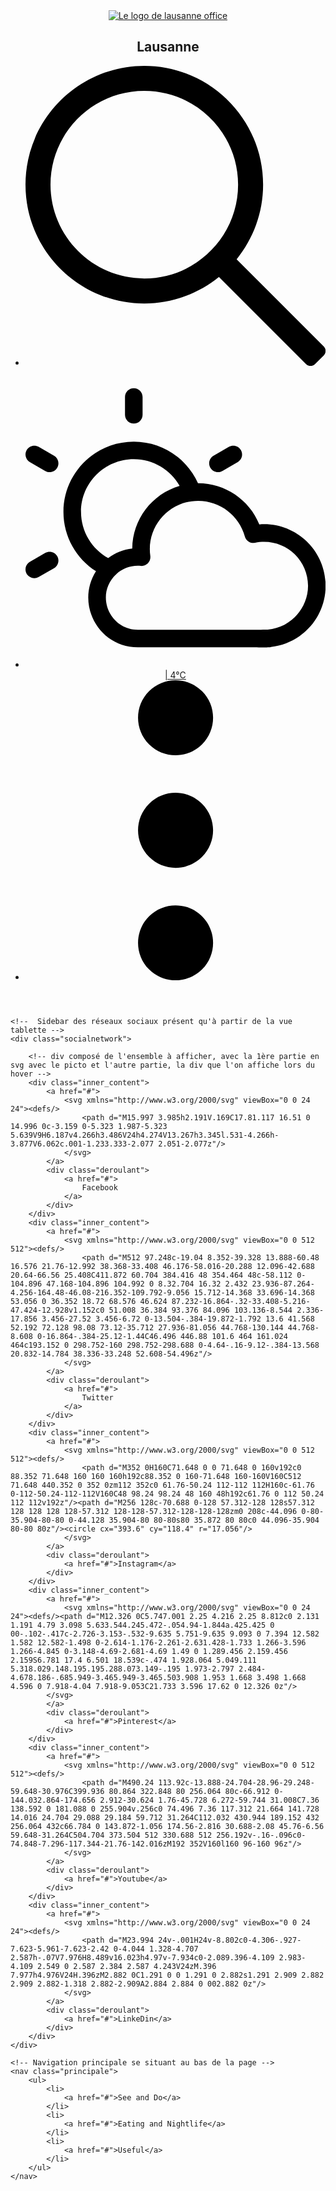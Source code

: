 <!DOCTYPE html>
<html lang="fr">
<head>
    <meta charset="UTF-8">
    <meta content="width=device-width, initial-scale=1.0" name="viewport">
    <title>Lausanne</title>
    <link rel="stylesheet" href="css/main.css">
</head>
<body>
<!-- Class container permettant un contrôle sur la page-->
<div class="container">
    <!-- Header du menu en haut de la page -->
    <header>
        <nav class="menu_top">
            <div class="logo_menu">
                <a href="#"><img src="img/lauzanne_logo.png" alt="Le logo de lausanne office"></a>
            </div>
            <h1>Lausanne</h1>
            <ul>
                <li>
                    <a href="#">
                        <svg xmlns="http://www.w3.org/2000/svg" viewBox="0 0 511.999 511.999"><defs/>
                            <path d="M508.874 478.708L360.142 329.976c28.21-34.827 45.191-79.103 45.191-127.309C405.333 90.917 314.416 0 202.666 0S0 90.917 0 202.667s90.917 202.667 202.667 202.667c48.206 0 92.482-16.982 127.309-45.191l148.732 148.732c4.167 4.165 10.919 4.165 15.086 0l15.081-15.082c4.165-4.166 4.165-10.92-.001-15.085zM202.667 362.667c-88.229 0-160-71.771-160-160s71.771-160 160-160 160 71.771 160 160-71.771 160-160 160z"/>
                        </svg>
                    </a>
                </li>
                <!-- Li inexistant en mobile, on lui met donc une class pour l'afficher à partir de la tablette -->
                <li class="menu_desktop">
                    <a href="#">
                        <svg xmlns="http://www.w3.org/2000/svg" viewBox="0 0 512 512"><defs/>
                            <path d="M184.743 95.179c8.284 0 15-6.716 15-15V49.974c0-8.284-6.716-15-15-15s-15 6.716-15 15v30.205c0 8.284 6.716 15 15 15zM48.661 150.086l-26.159-15.103c-7.175-4.144-16.349-1.684-20.49 5.49-4.142 7.175-1.684 16.349 5.49 20.49l26.159 15.103c7.158 4.134 16.339 1.701 20.49-5.49 4.142-7.175 1.684-16.349-5.49-20.49zM33.661 315.881L7.502 330.983c-7.174 4.142-9.632 13.315-5.49 20.49 4.163 7.21 13.35 9.614 20.49 5.49l26.159-15.103c7.174-4.142 9.632-13.315 5.49-20.49-4.142-7.173-13.314-9.634-20.49-5.489zM335.824 176.066l26.159-15.103c7.174-4.142 9.632-13.315 5.49-20.49-4.142-7.174-13.314-9.634-20.49-5.49l-26.159 15.103c-7.174 4.142-9.632 13.315-5.49 20.49 4.163 7.21 13.35 9.614 20.49 5.49zM398.906 267.268c-17.171-42.432-58.823-70.488-104.645-70.29-18.777-41.809-60.796-71.005-109.519-71.005-66.168 0-119.999 53.832-119.999 120 0 42.451 22.168 79.809 55.525 101.147-35.567 56.188 4.873 129.853 71.41 129.853 236.012-.246 223.098.604 227.208-.672C471.313 470.388 512 425.922 512 371.974c0-61.607-52.642-109.441-113.094-104.706zM94.743 245.974c0-49.626 40.374-90 90-90 33.465 0 62.705 18.37 78.211 45.547-47.399 13.889-80.31 57.162-80.838 106.81-14.9 1.635-28.949 7.202-41.049 16.301-27.605-15.389-46.324-44.874-46.324-78.658zm318.469 200.742c-5.343.434-141.464.182-221.534.258-49.461 0-73.564-61.31-36.763-94.916 11.046-10.087 25.755-15.454 41.783-13.996 9.669.872 17.548-7.493 16.213-17.02-6.954-49.631 31.479-94.068 81.689-94.068 37.144 0 69.882 25.002 79.612 60.801 2.08 7.649 9.753 12.356 17.512 10.755C438.477 288.861 482 324.601 482 371.974c0 38.756-30.215 71.587-68.788 74.742z"/>
                        </svg>
                          |
                        4°C
                    </a>
                </li>
                <li>
                    <a href="#">
                        <svg xmlns="http://www.w3.org/2000/svg" viewBox="0 0 515.555 515.555"><defs/>
                            <path d="M303.347 18.875c25.167 25.167 25.167 65.971 0 91.138s-65.971 25.167-91.138 0-25.167-65.971 0-91.138c25.166-25.167 65.97-25.167 91.138 0M303.347 212.209c25.167 25.167 25.167 65.971 0 91.138s-65.971 25.167-91.138 0-25.167-65.971 0-91.138c25.166-25.167 65.97-25.167 91.138 0M303.347 405.541c25.167 25.167 25.167 65.971 0 91.138s-65.971 25.167-91.138 0-25.167-65.971 0-91.138c25.166-25.167 65.97-25.167 91.138 0"/>
                        </svg>
                    </a>
                </li>
            </ul>
        </nav>
    </header>

    <!--  Sidebar des réseaux sociaux présent qu'à partir de la vue tablette -->
    <div class="socialnetwork">

        <!-- div composé de l'ensemble à afficher, avec la 1ère partie en svg avec le picto et l'autre partie, la div que l'on affiche lors du hover -->
        <div class="inner_content">
            <a href="#">
                <svg xmlns="http://www.w3.org/2000/svg" viewBox="0 0 24 24"><defs/>
                    <path d="M15.997 3.985h2.191V.169C17.81.117 16.51 0 14.996 0c-3.159 0-5.323 1.987-5.323 5.639V9H6.187v4.266h3.486V24h4.274V13.267h3.345l.531-4.266h-3.877V6.062c.001-1.233.333-2.077 2.051-2.077z"/>
                </svg>
            </a>
            <div class="deroulant">
                <a href="#">
                    Facebook
                </a>
            </div>
        </div>
        <div class="inner_content">
            <a href="#">
                <svg xmlns="http://www.w3.org/2000/svg" viewBox="0 0 512 512"><defs/>
                    <path d="M512 97.248c-19.04 8.352-39.328 13.888-60.48 16.576 21.76-12.992 38.368-33.408 46.176-58.016-20.288 12.096-42.688 20.64-66.56 25.408C411.872 60.704 384.416 48 354.464 48c-58.112 0-104.896 47.168-104.896 104.992 0 8.32.704 16.32 2.432 23.936-87.264-4.256-164.48-46.08-216.352-109.792-9.056 15.712-14.368 33.696-14.368 53.056 0 36.352 18.72 68.576 46.624 87.232-16.864-.32-33.408-5.216-47.424-12.928v1.152c0 51.008 36.384 93.376 84.096 103.136-8.544 2.336-17.856 3.456-27.52 3.456-6.72 0-13.504-.384-19.872-1.792 13.6 41.568 52.192 72.128 98.08 73.12-35.712 27.936-81.056 44.768-130.144 44.768-8.608 0-16.864-.384-25.12-1.44C46.496 446.88 101.6 464 161.024 464c193.152 0 298.752-160 298.752-298.688 0-4.64-.16-9.12-.384-13.568 20.832-14.784 38.336-33.248 52.608-54.496z"/>
                </svg>
            </a>
            <div class="deroulant">
                <a href="#">
                    Twitter
                </a>
            </div>
        </div>
        <div class="inner_content">
            <a href="#">
                <svg xmlns="http://www.w3.org/2000/svg" viewBox="0 0 512 512"><defs/>
                    <path d="M352 0H160C71.648 0 0 71.648 0 160v192c0 88.352 71.648 160 160 160h192c88.352 0 160-71.648 160-160V160C512 71.648 440.352 0 352 0zm112 352c0 61.76-50.24 112-112 112H160c-61.76 0-112-50.24-112-112V160C48 98.24 98.24 48 160 48h192c61.76 0 112 50.24 112 112v192z"/><path d="M256 128c-70.688 0-128 57.312-128 128s57.312 128 128 128 128-57.312 128-128-57.312-128-128-128zm0 208c-44.096 0-80-35.904-80-80 0-44.128 35.904-80 80-80s80 35.872 80 80c0 44.096-35.904 80-80 80z"/><circle cx="393.6" cy="118.4" r="17.056"/>
                </svg>
            </a>
            <div class="deroulant">
                <a href="#">Instagram</a>
            </div>
        </div>
        <div class="inner_content">
            <a href="#">
                <svg xmlns="http://www.w3.org/2000/svg" viewBox="0 0 24 24"><defs/><path d="M12.326 0C5.747.001 2.25 4.216 2.25 8.812c0 2.131 1.191 4.79 3.098 5.633.544.245.472-.054.94-1.844a.425.425 0 00-.102-.417c-2.726-3.153-.532-9.635 5.751-9.635 9.093 0 7.394 12.582 1.582 12.582-1.498 0-2.614-1.176-2.261-2.631.428-1.733 1.266-3.596 1.266-4.845 0-3.148-4.69-2.681-4.69 1.49 0 1.289.456 2.159.456 2.159S6.781 17.4 6.501 18.539c-.474 1.928.064 5.049.111 5.318.029.148.195.195.288.073.149-.195 1.973-2.797 2.484-4.678.186-.685.949-3.465.949-3.465.503.908 1.953 1.668 3.498 1.668 4.596 0 7.918-4.04 7.918-9.053C21.733 3.596 17.62 0 12.326 0z"/>
            </svg>
            </a>
            <div class="deroulant">
                <a href="#">Pinterest</a>
            </div>
        </div>
        <div class="inner_content">
            <a href="#">
                <svg xmlns="http://www.w3.org/2000/svg" viewBox="0 0 512 512"><defs/>
                    <path d="M490.24 113.92c-13.888-24.704-28.96-29.248-59.648-30.976C399.936 80.864 322.848 80 256.064 80c-66.912 0-144.032.864-174.656 2.912-30.624 1.76-45.728 6.272-59.744 31.008C7.36 138.592 0 181.088 0 255.904v.256c0 74.496 7.36 117.312 21.664 141.728 14.016 24.704 29.088 29.184 59.712 31.264C112.032 430.944 189.152 432 256.064 432c66.784 0 143.872-1.056 174.56-2.816 30.688-2.08 45.76-6.56 59.648-31.264C504.704 373.504 512 330.688 512 256.192v-.16-.096c0-74.848-7.296-117.344-21.76-142.016zM192 352V160l160 96-160 96z"/>
                </svg>
            </a>
            <div class="deroulant">
                <a href="#">Youtube</a>
            </div>
        </div>
        <div class="inner_content">
            <a href="#">
                <svg xmlns="http://www.w3.org/2000/svg" viewBox="0 0 24 24"><defs/>
                    <path d="M23.994 24v-.001H24v-8.802c0-4.306-.927-7.623-5.961-7.623-2.42 0-4.044 1.328-4.707 2.587h-.07V7.976H8.489v16.023h4.97v-7.934c0-2.089.396-4.109 2.983-4.109 2.549 0 2.587 2.384 2.587 4.243V24zM.396 7.977h4.976V24H.396zM2.882 0C1.291 0 0 1.291 0 2.882s1.291 2.909 2.882 2.909 2.882-1.318 2.882-2.909A2.884 2.884 0 002.882 0z"/>
                </svg>
            </a>
            <div class="deroulant">
                <a href="#">LinkeDin</a>
            </div>
        </div>
    </div>

    <!-- Navigation principale se situant au bas de la page -->
    <nav class="principale">
        <ul>
            <li>
                <a href="#">See and Do</a>
            </li>
            <li>
                <a href="#">Eating and Nightlife</a>
            </li>
            <li>
                <a href="#">Useful</a>
            </li>
        </ul>
    </nav>
</div>

</body>
</html>
